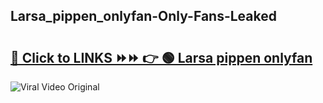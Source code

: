 
 ## Larsa_pippen_onlyfan-Only-Fans-Leaked

# <h2><a href="https://clipsfans.com/Larsa_pippen_onlyfan&ref=git">🔗 Click to LINKS ⏩⏩ 👉 🟢 Larsa pippen onlyfan </a></h2>

<a href="https://clipsfans.com/Larsa_pippen_onlyfan&ref=git" rel="nofollow" data-target="animated-image.originalLink"><img src="https://i.ibb.co.com/xMMVF88/686577567.gif" alt="Viral Video Original" style="max-width: 100%; display: inline-block;" data-target="animated-image.originalImage"></a>
